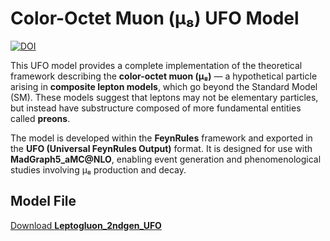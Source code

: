 # Color-Octet Muon (μ₈) UFO Model
[![DOI](https://zenodo.org/badge/466849344.svg)](https://zenodo.org/records/15676777)

This UFO model provides a complete implementation of the theoretical framework describing the **color-octet muon (μ₈)** — a hypothetical particle arising in **composite lepton models**, which go beyond the Standard Model (SM). These models suggest that leptons may not be elementary particles, but instead have substructure composed of more fundamental entities called **preons**.

The model is developed within the **FeynRules** framework and exported in the **UFO (Universal FeynRules Output)** format. It is designed for use with **MadGraph5_aMC@NLO**, enabling event generation and phenomenological studies involving μ₈ production and decay.

## Model File

[Download **Leptogluon_2ndgen_UFO**](https://github.com/acanbay/Leptogluon_2ndgen_UFO/releases/download/Leptogluon_2ndgen_UFO/Leptogluon_2ndgen_UFO.zip)
